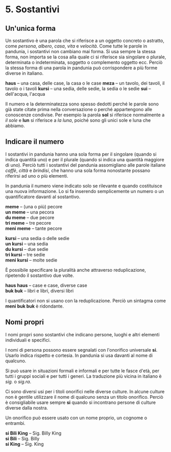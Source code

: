 
# 5. Sostantivi

## Un'unica forma

Un sostantivo è una parola che si riferisce a un oggetto concreto o astratto,
come *persona*, *albero*, *casa*, *vita* e *velocità*.
Come tutte le parole in pandunia, i sostantivi non cambiano mai forma.
Si usa sempre la stessa forma, non importa se la cosa alla quale ci si riferisce sia singolare o plurale, determinata o indeterminata, soggetto o complemento oggetto ecc.
Perciò la stessa forma di una parola in pandunia può corrispondere a più forme diverse in italiano.

**haus**
– una casa, delle case, la casa o le case
**meza**
– un tavolo, dei tavoli, il tavolo o i tavoli
**kursi**
– una sedia, delle sedie, la sedia o le sedie 
**sui**
– dell'acqua, l'acqua

Il numero e la determinatezza sono spesso dedotti perché le parole sono già state citate prima nella conversazione o perché appartengono alle conoscenze condivise.
Per esempio la parola **sol** si riferisce normalmente a _il sole_ e **lun** si riferisce a _la luna_, poiché sono gli unici sole e luna che abbiamo.


## Indicare il numero

I sostantivi in pandunia hanno una sola forma
per il singolare (quando si indica quantità uno)
e per il plurale (quando si indica una quantità maggiore di uno).
Perciò tutti i sostantivi del pandunia assomigliano alle parole italiane
_caffè_, _città_ e _brindisi_,
che hanno una sola forma nonostante possano riferirsi ad uno o più elementi.

In pandunia il numero viene indicato solo se rilevante e quando costituisce una nuova informazione.
Lo si fa inserendo semplicemente un numero o un quantificatore davanti al sostantivo.

**meme**
– (una o più) pecore  
**un meme**
– una pecora  
**du meme**
– due pecore  
**tri meme**
– tre pecore  
**meni meme**
– tante pecore

**kursi**
– una sedia o delle sedie  
**un kursi**
– una sedia  
**du kursi**
– due sedie  
**tri kursi**
– tre sedie  
**meni kursi**
– molte sedie

È possibile specificare la pluralità anche attraverso reduplicazione, ripetendo il sostantivo due volte.

**haus haus**
– case e case, diverse case  
**buk buk**
– libri e libri, diversi libri

I quantificatori non si usano con la reduplicazione.
Perciò un sintagma come
**meni buk buk**
è ridondante.

## Nomi propri

I nomi propri sono sostantivi che indicano persone, luoghi e altri elementi individuali e specifici.

I nomi di persona possono essere segnalati con l'onorifico universale
**si**.
Usarlo indica rispetto e cortesia.
In pandunia si usa davanti al nome di qualcuno.

Si può usare in situazioni formali e informali e per tutte le fasce d'età, per tutti i gruppi sociali e per tutti i generi.
La traduzione più vicina in italiano è _sig._ o _sig.ra_.

Ci sono diversi usi per i titoli onorifici nelle diverse culture.
In alcune culture non è gentile utilizzare il nome di qualcuno senza un titolo onorifico.
Perciò è consigliabile usare sempre
**si**
quando si incontrano persone di culture diverse dalla nostra.

Un onorifico può essere usato con un nome proprio, un cognome o entrambi.

**si Bili King**
– Sig. Billy King  
**si Bili**
– Sig. Billy  
**si King**
– Sig. King

